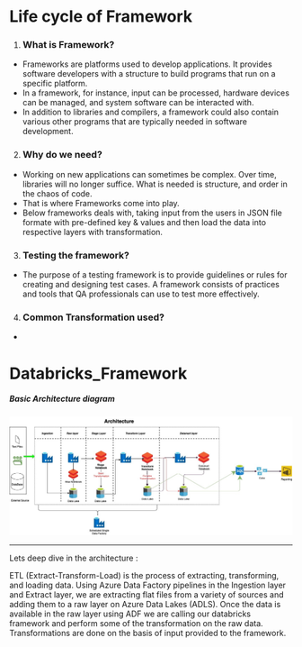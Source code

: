 # Life cycle of Framework

1. ### What is Framework?
  * Frameworks are platforms used to develop applications. It provides software developers with a structure to build programs that run on a specific platform. 
  * In a framework, for instance, input can be processed, hardware devices can be managed, and system software can be interacted with.
  * In addition to libraries and compilers, a framework could also contain various other programs that are typically needed in software development.
  
2. ### Why do we need?
  * Working on new applications can sometimes be complex. Over time, libraries will no longer suffice. What is needed is structure, and order in the chaos of code. 
  * That is where Frameworks come into play. 
  * Below frameworks deals with, taking input from the users in JSON file formate with pre-defined key & values and then load the data into respective layers with transformation.  
3. ### Testing the framework?
  * The purpose of a testing framework is to provide guidelines or rules for creating and designing test cases. A framework consists of practices and tools that QA professionals can use to test more effectively.
4. ### Common Transformation used? 
  * 


# Databricks_Framework

##### Basic Architecture diagram

![Sample Architecture](images/Architecture_diagram.jpg "Basic Architecture Diagram")


______

Lets deep dive in the architecture :

ETL (Extract-Transform-Load) is the process of extracting, transforming, and loading data. Using Azure Data Factory pipelines in the Ingestion layer and Extract layer, we are extracting flat files from a variety of sources and adding them to a raw layer on Azure Data Lakes (ADLS). Once the data is available in the raw layer using ADF we are calling our databricks framework and perform some of the transformation on the raw data. Transformations are done on the basis of input provided to the framework.
